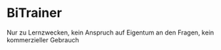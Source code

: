 # BiTrainer
 
Nur zu Lernzwecken, kein Anspruch auf Eigentum an den Fragen, kein kommerzieller Gebrauch
